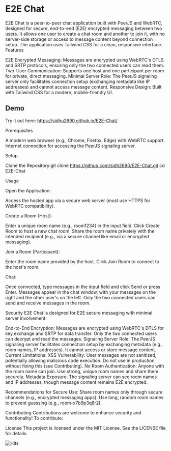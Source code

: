 # E2E Chat
E2E Chat is a peer-to-peer chat application built with PeerJS and WebRTC, designed for secure, end-to-end (E2E) encrypted messaging between two users. It allows one user to create a chat room and another to join it, with no server-side storage or access to message content beyond connection setup. The application uses Tailwind CSS for a clean, responsive interface.
Features

E2E Encrypted Messaging: Messages are encrypted using WebRTC's DTLS and SRTP protocols, ensuring only the two connected users can read them.
Two-User Communication: Supports one host and one participant per room for private, direct messaging.
Minimal Server Role: The PeerJS signaling server only facilitates connection setup (exchanging metadata like IP addresses) and cannot access message content.
Responsive Design: Built with Tailwind CSS for a modern, mobile-friendly UI.

## Demo
Try it out here:
https://sidhu2690.github.io/E2E-Chat/


Prerequisites

A modern web browser (e.g., Chrome, Firefox, Edge) with WebRTC support.
Internet connection for accessing the PeerJS signaling server.

Setup

Clone the Repository:git clone https://github.com/sidh2690/E2E-Chat.git
cd E2E-Chat



Usage

Open the Application:

Access the hosted app via a secure web server (must use HTTPS for WebRTC compatibility).


Create a Room (Host):

Enter a unique room name (e.g., room1234) in the input field.
Click Create Room to host a new chat room.
Share the room name privately with the intended recipient (e.g., via a secure channel like email or encrypted messaging).


Join a Room (Participant):

Enter the room name provided by the host.
Click Join Room to connect to the host's room.


Chat:

Once connected, type messages in the input field and click Send or press Enter.
Messages appear in the chat window, with your messages on the right and the other user's on the left.
Only the two connected users can send and receive messages in the room.



Security
E2E Chat is designed for E2E secure messaging with minimal server involvement:

End-to-End Encryption: Messages are encrypted using WebRTC's DTLS for key exchange and SRTP for data transfer. Only the two connected users can decrypt and read the messages.
Signaling Server Role: The PeerJS signaling server facilitates connection setup by exchanging metadata (e.g., room names, IP addresses). It cannot access or store message content.
Current Limitations:
XSS Vulnerability: User messages are not sanitized, potentially allowing malicious code execution. Do not use in production without fixing this (see Contributing).
No Room Authentication: Anyone with the room name can join. Use strong, unique room names and share them securely.
Metadata Exposure: The signaling server can see room names and IP addresses, though message content remains E2E encrypted.


Recommendations for Secure Use:
Share room names only through secure channels (e.g., encrypted messaging apps).
Use long, random room names to prevent guessing (e.g., room-x7b9p3q8r2).



Contributing
Contributions are welcome to enhance security and functionality! To contribute:


License
This project is licensed under the MIT License. See the LICENSE file for details.

![Hits](https://hits.seeyoufarm.com/api/count/incr/badge.svg?url=https://github.com/sidhu2690/E2E-Chat&count_bg=%2379C83D&title_bg=%23555555&icon=&icon_color=%23E7E7E7&title=visits&edge_flat=false)

